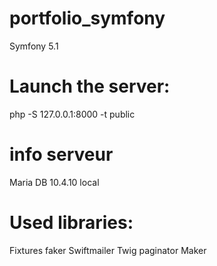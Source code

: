 # portfolio_symfony
Symfony 5.1
# Launch the server:
php -S 127.0.0.1:8000 -t public

# info serveur
Maria DB 10.4.10 local

# Used libraries:
Fixtures
faker
Swiftmailer
Twig
paginator
Maker
